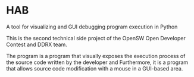 # HAB
A tool for visualizing and GUI debugging program execution in Python


This is the second technical side project of the OpenSW Open Developer Contest and DDRX team.

The program is a program that visually exposes the execution process of the source code written by the developer and
Furthermore, it is a program that allows source code modification with a mouse in a GUI-based area.


